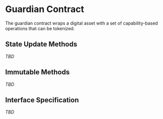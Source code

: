 <!---
Licensed under Creative Commons Attribution 4.0 International License
https://creativecommons.org/licenses/by/4.0/
--->

# Guardian Contract #

The guardian contract wraps a digital asset with a set of capability-based operations that can be tokenized.

## State Update Methods ##

*TBD*

## Immutable Methods ##

*TBD*

## Interface Specification ##

*TBD*
